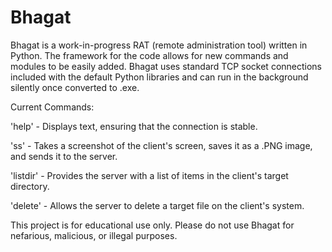 # Bhagat

Bhagat is a work-in-progress RAT (remote administration tool) written in Python. The framework for the code allows for new commands and modules to be easily added. Bhagat uses standard TCP socket connections included with the default Python libraries and can run in the background silently once converted to .exe. 

Current Commands:

'help' - Displays text, ensuring that the connection is stable.

'ss' - Takes a screenshot of the client's screen, saves it as a .PNG image, and sends it to the server.

'listdir' - Provides the server with a list of items in the client's target directory. 

'delete' - Allows the server to delete a target file on the client's system. 

This project is for educational use only. Please do not use Bhagat for nefarious, malicious, or illegal purposes. 
